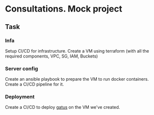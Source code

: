 # Consultations. Mock project
## Task
### Infa
Setup CI/CD for infrastructure. 
Create a VM using terraform (with all the required components, VPC, SG, IAM, Buckets)

### Server config
Create an ansible playbook to prepare the VM to run docker containers. 
Create a CI/CD pipeline for it.

### Deployment
Create a CI/CD to deploy [gatus](https://github.com/TwiN/gatus/tree/master) on the VM we've created.